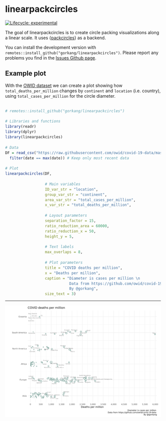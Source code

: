 
# linearpackcircles

<!-- badges: start -->
[![Lifecycle: experimental](https://img.shields.io/badge/lifecycle-experimental-orange.svg)](https://lifecycle.r-lib.org/articles/stages.html#experimental)
<!-- badges: end -->

The goal of linearpackcircles is to create circle packing visualizations along a linear scale. It uses {[packcircles](https://github.com/mbedward/packcircles)} as a backend.  

You can install the development version with `remotes::install_github("gorkang/linearpackcircles")`. Please report any problems you find in the [Issues Github page](https://github.com/gorkang/linearpackcircles/issues).  


## Example plot

With the [OWID dataset](https://github.com/owid/covid-19-data/tree/master/public/data) we can create a plot showing how `total_deaths_per_million` changes by `continent` and `location` (i.e. country), using `total_cases_per_million` for the circle diameter. 


```r 

# remotes::install_github("gorkang/linearpackcircles")

# Libraries and functions
library(readr)
library(dplyr)
library(linearpackcircles)

# Data
DF = read_csv("https://raw.githubusercontent.com/owid/covid-19-data/master/public/data/owid-covid-data.csv") %>% 
  filter(date == max(date)) # Keep only most recent data

# Plot
linearpackcircles(DF, 
                  
                  # Main variables
                  ID_var_str = "location",
                  group_var_str = "continent",
                  area_var_str = "total_cases_per_million",
                  x_var_str = "total_deaths_per_million",
                  
                  # Layout parameters
                  separation_factor = 15,
                  ratio_reduction_area = 60000,
                  ratio_reduction_x = 50,
                  height_y = 5,
                  
                  # Text labels
                  max_overlaps = 8,
                  
                  # Plot parameters
                  title = "COVID deaths per million",
                  x = "Deaths per million",
                  caption = "Diameter is cases per million \n 
                             Data from https://github.com/owid/covid-19-data \n
                             By @gorkang",
                  size_text = 3)

```

---  


![](man/figures/final_plot.png)
